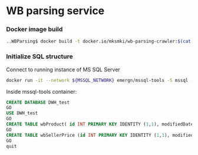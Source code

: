 # WB parsing service

### Docker image build

```bash
..WBParsing$ docker build -t docker.io/mksmki/wb-parsing-crawler:$(cat ./VERSION) .
```

### Initialize SQL structure

Connect to running instance of MS SQL Server
```bash
docker run -it --network ${MSSQL_NETWORK} emergn/mssql-tools -S mssql -U sa -P ${MSSQL_PASSWORD} -C
```

Inside mssql-tools container:
```sql
CREATE DATABASE DWH_test
GO
USE DWH_test
GO
CREATE TABLE wbProduct( id INT PRIMARY KEY IDENTITY (1,1), modifiedDate DATETIME, nmID int, name NVARCHAR(200), price DECIMAL(16,2),)
GO
CREATE TABLE wbSellerPrice (id INT PRIMARY KEY IDENTITY (1,1), modifiedDate DATETIME, nmID INT NOT NULL REFERENCES wbProduct (id), seller NVARCHAR(100), price DECIMAL(16,2))
GO
quit
```

